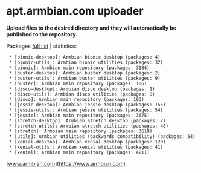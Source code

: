 # apt.armbian.com uploader

**Upload files to the desired directory and they will automatically be published to the repository.**

Packages [full list](content.txt) | statistics:

	 * [bionic-desktop]: Armbian bionic desktop (packages: 4)
	 * [bionic-utils]: Armbian bionic utilities (packages: 32)
	 * [bionic]: Armbian main repository (packages: 3184)
	 * [buster-desktop]: Armbian buster desktop (packages: 2)
	 * [buster-utils]: Armbian buster utilities (packages: 9)
	 * [buster]: Armbian main repository (packages: 106)
	 * [disco-desktop]: Armbian disco desktop (packages: 1)
	 * [disco-utils]: Armbian disco utilities (packages: 8)
	 * [disco]: Armbian main repository (packages: 103)
	 * [jessie-desktop]: Armbian jessie desktop (packages: 155)
	 * [jessie-utils]: Armbian jessie utilities (packages: 54)
	 * [jessie]: Armbian main repository (packages: 3675)
	 * [stretch-desktop]: Armbian stretch desktop (packages: 7)
	 * [stretch-utils]: Armbian stretch utilities (packages: 48)
	 * [stretch]: Armbian main repository (packages: 3618)
	 * [utils]: Armbian utilities (backwards compatibility) (packages: 54)
	 * [xenial-desktop]: Armbian xenial desktop (packages: 120)
	 * [xenial-utils]: Armbian xenial utilities (packages: 41)
	 * [xenial]: Armbian main repository (packages: 4211)

[www.armbian.com](https://www.armbian.com)
